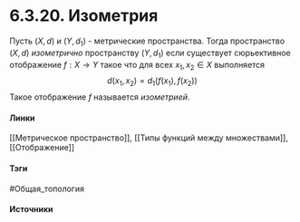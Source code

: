 # 6.3.20. Изометрия
Пусть $(X,d)$ и $(Y,d_{1})$ - метрические пространства. Тогда пространство $(X,d)$ *изометрично* пространству $(Y,d_{1})$ если существует сюрьективное отображение $f:X\to Y$ такое что для всех $x_{1},x_{2}\in X$ выполняется $$d(x_{1},x_{2})=d_{1}(f(x_{1}),f(x_{2}))$$
Такое отображение $f$ называется *изометрией*.
#### Линки
 [[Метрическое пространство]],
 [[Типы функций между множествами]],
 [[Отображение]]
#### Тэги
 #Общая_топология 
#### Источники
